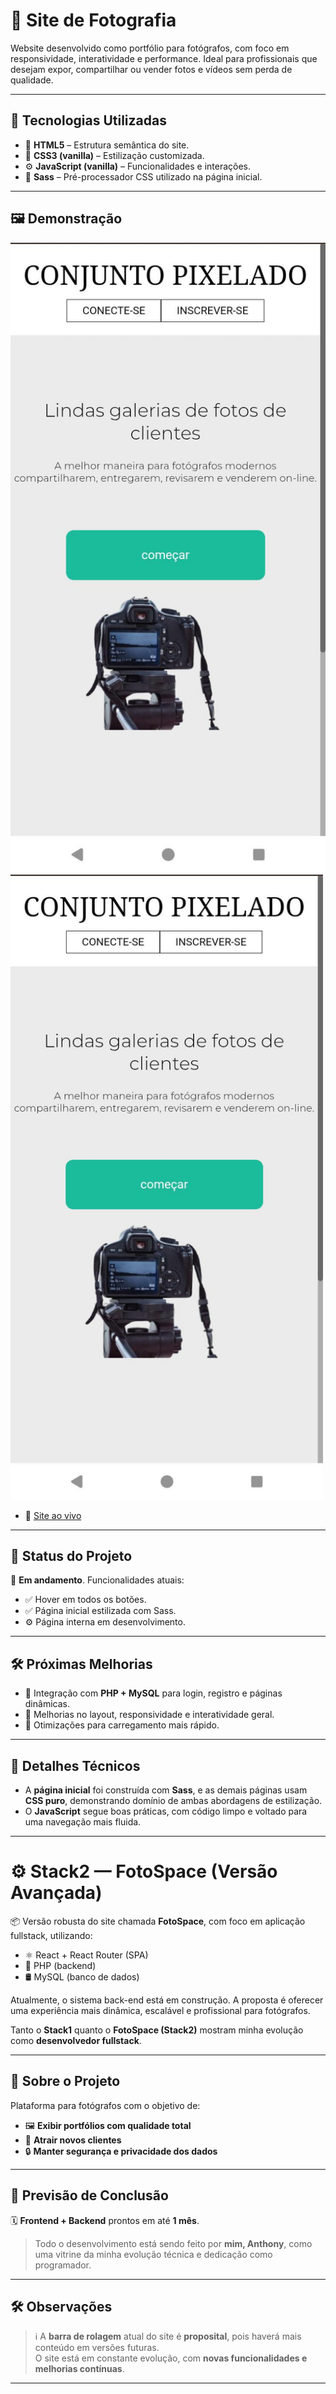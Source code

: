 # 📸 Site de Fotografia

Website desenvolvido como portfólio para fotógrafos, com foco em responsividade, interatividade e performance. Ideal para profissionais que desejam expor, compartilhar ou vender fotos e vídeos sem perda de qualidade.

---

## 🚀 Tecnologias Utilizadas

- 🧱 **HTML5** – Estrutura semântica do site.
- 🎨 **CSS3 (vanilla)** – Estilização customizada.
- ⚙️ **JavaScript (vanilla)** – Funcionalidades e interações.
- 💅 **Sass** – Pré-processador CSS utilizado na página inicial.

---

## 🖼️ Demonstração

![Fotos e vídeos do projeto](/imagem/reatividade%20celular.jpeg)
<img src="/imagem/reatividade%20celular.jpeg" alt="Fotos e vídeos do projeto" width="500" />









- 🔗 [Site ao vivo](https://anthony-garcia-santos.github.io/site-de-fotografia/)

---

## 📌 Status do Projeto

🚧 **Em andamento**. Funcionalidades atuais:

- ✅ Hover em todos os botões.
- ✅ Página inicial estilizada com Sass.
- ⚙️ Página interna em desenvolvimento.

---

## 🛠️ Próximas Melhorias

- 🔐 Integração com **PHP + MySQL** para login, registro e páginas dinâmicas.
- 🎨 Melhorias no layout, responsividade e interatividade geral.
- 🚀 Otimizações para carregamento mais rápido.

---

## 📝 Detalhes Técnicos

- A **página inicial** foi construída com **Sass**, e as demais páginas usam **CSS puro**, demonstrando domínio de ambas abordagens de estilização.
- O **JavaScript** segue boas práticas, com código limpo e voltado para uma navegação mais fluida.

---

# ⚙️ Stack2 — FotoSpace (Versão Avançada)

📦 Versão robusta do site chamada **FotoSpace**, com foco em aplicação fullstack, utilizando:

- ⚛️ React + React Router (SPA)
- 🐘 PHP (backend)
- 🛢️ MySQL (banco de dados)

Atualmente, o sistema back-end está em construção. A proposta é oferecer uma experiência mais dinâmica, escalável e profissional para fotógrafos.

Tanto o **Stack1** quanto o **FotoSpace (Stack2)** mostram minha evolução como **desenvolvedor fullstack**.

---

## 📂 Sobre o Projeto

Plataforma para fotógrafos com o objetivo de:

- 🖼️ **Exibir portfólios com qualidade total**
- 🧲 **Atrair novos clientes**
- 🔒 **Manter segurança e privacidade dos dados**

---

## 📅 Previsão de Conclusão

🗓️ **Frontend + Backend** prontos em até **1 mês**.

> Todo o desenvolvimento está sendo feito por **mim, Anthony**, como uma vitrine da minha evolução técnica e dedicação como programador.

---

## 🛠️ Observações

> ℹ️ A **barra de rolagem** atual do site é **proposital**, pois haverá mais conteúdo em versões futuras.  
> O site está em constante evolução, com **novas funcionalidades e melhorias contínuas**.

---

